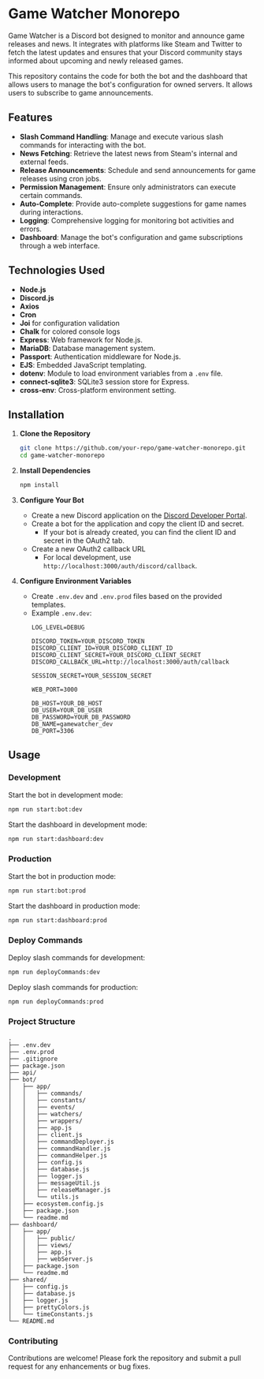 # Game Watcher Monorepo

Game Watcher is a Discord bot designed to monitor and announce game releases and news. It integrates with platforms like Steam and Twitter to fetch the latest updates and ensures that your Discord community stays informed about upcoming and newly released games.

This repository contains the code for both the bot and the dashboard that allows users to manage the bot's configuration for owned servers. It allows users to subscribe to game announcements.

## Features

- **Slash Command Handling**: Manage and execute various slash commands for interacting with the bot.
- **News Fetching**: Retrieve the latest news from Steam's internal and external feeds.
- **Release Announcements**: Schedule and send announcements for game releases using cron jobs.
- **Permission Management**: Ensure only administrators can execute certain commands.
- **Auto-Complete**: Provide auto-complete suggestions for game names during interactions.
- **Logging**: Comprehensive logging for monitoring bot activities and errors.
- **Dashboard**: Manage the bot's configuration and game subscriptions through a web interface.

## Technologies Used

- **Node.js**
- **Discord.js**
- **Axios**
- **Cron**
- **Joi** for configuration validation
- **Chalk** for colored console logs
- **Express**: Web framework for Node.js.
- **MariaDB**: Database management system.
- **Passport**: Authentication middleware for Node.js.
- **EJS**: Embedded JavaScript templating.
- **dotenv**: Module to load environment variables from a `.env` file.
- **connect-sqlite3**: SQLite3 session store for Express.
- **cross-env**: Cross-platform environment setting.

## Installation

1. **Clone the Repository**
    ```sh
    git clone https://github.com/your-repo/game-watcher-monorepo.git
    cd game-watcher-monorepo
    ```

2. **Install Dependencies**
    ```sh
    npm install
    ```

3. **Configure Your Bot**
    - Create a new Discord application on the [Discord Developer Portal](https://discord.com/developers/applications).
    - Create a bot for the application and copy the client ID and secret.
        - If your bot is already created, you can find the client ID and secret in the OAuth2 tab.
    - Create a new OAuth2 callback URL
        - For local development, use `http://localhost:3000/auth/discord/callback`.

4. **Configure Environment Variables**
    - Create `.env.dev` and `.env.prod` files based on the provided templates.
    - Example `.env.dev`:
        ```
        LOG_LEVEL=DEBUG

        DISCORD_TOKEN=YOUR_DISCORD_TOKEN
        DISCORD_CLIENT_ID=YOUR_DISCORD_CLIENT_ID
        DISCORD_CLIENT_SECRET=YOUR_DISCORD_CLIENT_SECRET
        DISCORD_CALLBACK_URL=http://localhost:3000/auth/callback

        SESSION_SECRET=YOUR_SESSION_SECRET

        WEB_PORT=3000

        DB_HOST=YOUR_DB_HOST
        DB_USER=YOUR_DB_USER
        DB_PASSWORD=YOUR_DB_PASSWORD
        DB_NAME=gamewatcher_dev
        DB_PORT=3306
        ```

## Usage

### Development

Start the bot in development mode:
```sh
npm run start:bot:dev
```

Start the dashboard in development mode:
```sh
npm run start:dashboard:dev
```

### Production

Start the bot in production mode:
```sh
npm run start:bot:prod
```

Start the dashboard in production mode:
```sh
npm run start:dashboard:prod
```

### Deploy Commands

Deploy slash commands for development:
```sh
npm run deployCommands:dev
```

Deploy slash commands for production:
```sh
npm run deployCommands:prod
```

### Project Structure

```
.
├── .env.dev
├── .env.prod
├── .gitignore
├── package.json
├── api/
├── bot/
│   ├── app/
│   │   ├── commands/
│   │   ├── constants/
│   │   ├── events/
│   │   ├── watchers/
│   │   ├── wrappers/
│   │   ├── app.js
│   │   ├── client.js
│   │   ├── commandDeployer.js
│   │   ├── commandHandler.js
│   │   ├── commandHelper.js
│   │   ├── config.js
│   │   ├── database.js
│   │   ├── logger.js
│   │   ├── messageUtil.js
│   │   ├── releaseManager.js
│   │   └── utils.js
│   ├── ecosystem.config.js
│   ├── package.json
│   └── readme.md
├── dashboard/
│   ├── app/
│   │   ├── public/
│   │   ├── views/
│   │   ├── app.js
│   │   ├── webServer.js
│   ├── package.json
│   └── readme.md
├── shared/
│   ├── config.js
│   ├── database.js
│   ├── logger.js
│   ├── prettyColors.js
│   └── timeConstants.js
└── README.md
```

### Contributing

Contributions are welcome! Please fork the repository and submit a pull request for any enhancements or bug fixes.